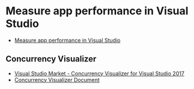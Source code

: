 # Measure app performance in Visual Studio

 * [Measure app performance in Visual Studio][1]


## Concurrency Visualizer

 * [Visual Studio Market - Concurrency Visualizer for Visual Studio 2017][2]
 * [Concurrency Visualizer Document][3]


[1]:https://docs.microsoft.com/en-us/visualstudio/profiling/?view=vs-2017
[2]:https://marketplace.visualstudio.com/items?itemName=Diagnostics.ConcurrencyVisualizer2017
[3]:https://docs.microsoft.com/en-us/visualstudio/profiling/concurrency-visualizer?view=vs-2017
